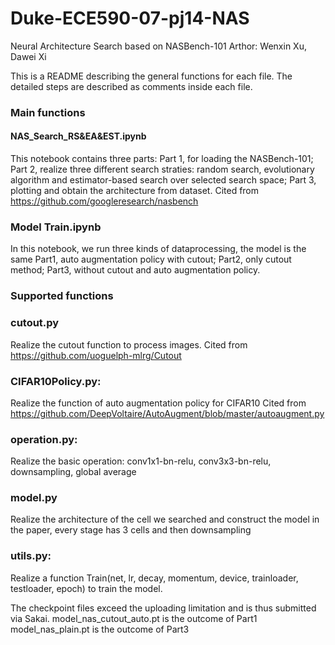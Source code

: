 # Duke-ECE590-07-pj14-NAS
Neural Architecture Search based on NASBench-101
Arthor: Wenxin Xu, Dawei Xi

This is a README describing the general functions for each file. The detailed steps are described as comments inside each file.

### Main functions
#### NAS_Search_RS&EA&EST.ipynb
This notebook contains three parts:
Part 1, for loading the NASBench-101;
Part 2, realize three different search straties: random search, evolutionary algorithm and estimator-based search over selected search space;
Part 3, plotting and obtain the architecture from dataset.
Cited from https://github.com/googleresearch/nasbench

### Model Train.ipynb
In this notebook, we run three kinds of dataprocessing, the model is the same
Part1, auto augmentation policy with cutout;
Part2, only cutout method;
Part3, without cutout and auto augmentation policy.

### Supported functions

### cutout.py
Realize the cutout function to process images.
Cited from https://github.com/uoguelph-mlrg/Cutout

### CIFAR10Policy.py:
Realize the function of auto augmentation policy for CIFAR10
Cited from https://github.com/DeepVoltaire/AutoAugment/blob/master/autoaugment.py

### operation.py:
Realize the basic operation: conv1x1-bn-relu, conv3x3-bn-relu, downsampling, global average

### model.py 
Realize the architecture of the cell we searched and construct the model in the paper, every stage has 3 cells and then downsampling

### utils.py:
Realize a function
Train(net, lr, decay, momentum, device, trainloader, testloader, epoch) to train the model.

The checkpoint files exceed the uploading limitation and is thus submitted via Sakai.
model_nas_cutout_auto.pt is the outcome of Part1
model_nas_plain.pt is the outcome of Part3
